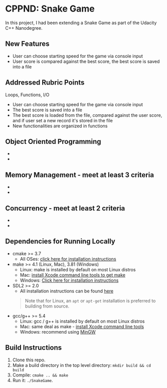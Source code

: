 # CPPND: Snake Game

In this project, I had been extending a Snake Game
as part of the Udacity C++ Nanodegree.


## New Features
- User can choose starting speed for the game via console input
- User score is compared against the best score, the best score is saved into a file


## Addressed Rubric Points

Loops, Functions, I/O
- User can choose starting speed for the game via console input
- The best score is saved into a file
- The best score is loaded from the file, compared against the user score, and if user set a new record it's stored in the file 
- New functionalities are organized in functions

Object Oriented Programming
-
-
-

Memory Management - meet at least 3 criteria
- 
-
-

Concurrency - meet at least 2 criteria
-
-
-

## Dependencies for Running Locally
* cmake >= 3.7
  * All OSes: [click here for installation instructions](https://cmake.org/install/)
* make >= 4.1 (Linux, Mac), 3.81 (Windows)
  * Linux: make is installed by default on most Linux distros
  * Mac: [install Xcode command line tools to get make](https://developer.apple.com/xcode/features/)
  * Windows: [Click here for installation instructions](http://gnuwin32.sourceforge.net/packages/make.htm)
* SDL2 >= 2.0
  * All installation instructions can be found [here](https://wiki.libsdl.org/Installation)
  >Note that for Linux, an `apt` or `apt-get` installation is preferred to building from source. 
* gcc/g++ >= 5.4
  * Linux: gcc / g++ is installed by default on most Linux distros
  * Mac: same deal as make - [install Xcode command line tools](https://developer.apple.com/xcode/features/)
  * Windows: recommend using [MinGW](http://www.mingw.org/)

## Build Instructions

1. Clone this repo.
2. Make a build directory in the top level directory: `mkdir build && cd build`
3. Compile: `cmake .. && make`
4. Run it: `./SnakeGame`.